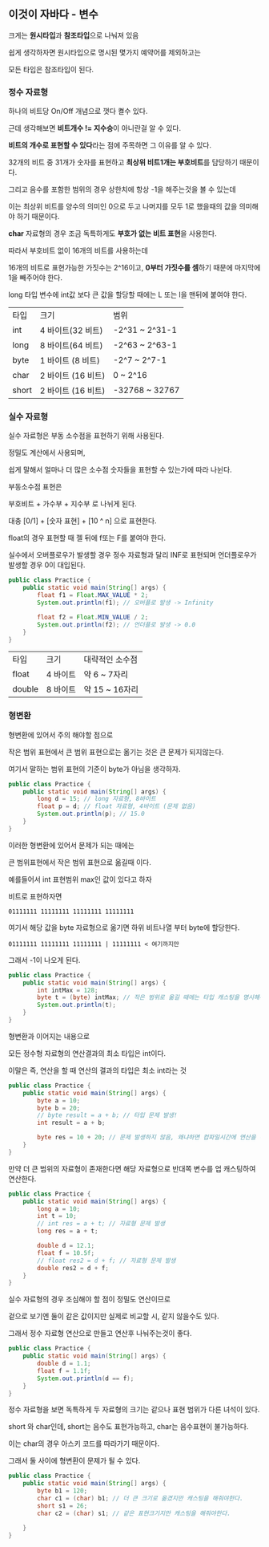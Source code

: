 ## 이것이 자바다 - 변수

크게는 **원시타입**과 **참조타입**으로 나눠져 있음

쉽게 생각하자면 원시타입으로 명시된 몇가지 예약어를 제외하고는

모든 타입은 참조타입이 된다.

### 정수 자료형

하나의 비트당 On/Off 개념으로 껏다 켤수 있다.

근데 생각해보면 **비트개수 != 지수승**이 아니란걸 알 수 있다.

**비트의 개수로 표현할 수 있다**라는 점에 주목하면 그 이유를 알 수 있다.

32개의 비트 중 31개가 숫자를 표현하고 **최상위 비트1개는 부호비트**를 담당하기 때문이다.

그리고 음수를 포함한 범위의 경우 상한치에 항상 -1을 해주는것을 볼 수 있는데

이는 최상위 비트를 양수의 의미인 0으로 두고 나머지를 모두 1로 했을때의 값을 의미해야 하기 때문이다.

**char** 자료형의 경우 조금 독특하게도 **부호가 없는 비트 표현**을 사용한다.

따라서 부호비트 없이 16개의 비트를 사용하는데

16개의 비트로 표현가능한 가짓수는 2^16이고, **0부터 가짓수를 셈**하기 때문에 마지막에 1을 빼주어야 한다.

long 타입 변수에 int값 보다 큰 값을 할당할 때에는 L 또는 l을 맨뒤에 붙여야 한다.

<table>
<tr>
    <td>타입</td>
    <td>크기</td>
    <td>범위</td>
</tr>
<tr>
    <td>int</td>
    <td>4 바이트(32 비트)</td>
    <td>-2^31 ~ 2^31-1</td>
</tr>
<tr>
    <td>long</td>
    <td>8 바이트(64 비트)</td>
    <td>-2^63 ~ 2^63-1</td>
</tr>
<tr>
    <td>byte</td>
    <td>1 바이트 (8 비트)</td>
    <td>-2^7 ~ 2^7-1</td>
</tr>
<tr>
    <td>char</td>
    <td>2 바이트 (16 비트)</td>
    <td>0 ~ 2^16</td>
</tr>
<tr>
    <td>short</td>
    <td>2 바이트 (16 비트)</td>
    <td>-32768 ~ 32767</td>
</tr>
</table>

### 실수 자료형

실수 자료형은 부동 소수점을 표현하기 위해 사용된다.

정밀도 계산에서 사용되며,

쉽게 말해서 얼마나 더 많은 소수점 숫자들을 표현할 수 있는가에 따라 나뉜다.

부동소수점 표현은

부호비트 + 가수부 + 지수부 로 나뉘게 된다.

대충 [0/1] + [숫자 표현] + [10 ^ n] 으로 표현한다.

float의 경우 표현할 때 젤 뒤에 f또는 F를 붙여야 한다.

실수에서 오버플로우가 발생할 경우 정수 자료형과 달리
INF로 표현되며
언더플로우가 발생할 경우 0이 대입된다.

```java
public class Practice {
    public static void main(String[] args) {
        float f1 = Float.MAX_VALUE * 2;
        System.out.println(f1); // 오버플로 발생 -> Infinity

        float f2 = Float.MIN_VALUE / 2;
        System.out.println(f2); // 언더플로 발생 -> 0.0
    }
}
```

<table>
<tr>
    <td>타입</td>
    <td>크기</td>
    <td>대략적인 소수점</td>
</tr>
<tr>
    <td>float</td>
    <td>4 바이트</td>
    <td>약 6 ~ 7자리</td>
</tr>
<tr>
    <td>double</td>
    <td>8 바이트</td>
    <td>약 15 ~ 16자리</td>
</tr>
</table>

### 형변환

형변환에 있어서 주의 해야할 점으로

작은 범위 표현에서 큰 범위 표현으로는 옮기는 것은 큰 문제가 되지않는다.

여기서 말하는 범위 표현의 기준이 byte가 아님을 생각하자.

```java
public class Practice {
    public static void main(String[] args) {
        long d = 15; // long 자료형, 8바이트
        float p = d; // float 자료형, 4바이트 (문제 없음)
        System.out.println(p); // 15.0
    }
}
```

이러한 형변환에 있어서 문제가 되는 때에는

큰 범위표현에서 작은 범위 표현으로 옮길때 이다.

예를들어서 int 표현범위 max인 값이 있다고 하자

비트로 표현하자면

```
01111111 11111111 11111111 11111111
```

여기서 해당 값을 byte 자료형으로 옮기면 하위 비트나열 부터 byte에 할당한다.

```
01111111 11111111 11111111 | 11111111 < 여기까지만
```

그래서 -1이 나오게 된다.

```java
public class Practice {
    public static void main(String[] args) {
        int intMax = 128;
        byte t = (byte) intMax; // 작은 범위로 옮길 때에는 타입 캐스팅을 명시해주어야 한다.
        System.out.println(t);
    }
}
```

형변환과 이어지는 내용으로

모든 정수형 자료형의 연산결과의 최소 타입은 int이다.

이말은 즉, 연산을 할 때 연산의 결과의 타입은 최소 int라는 것

```java
public class Practice {
    public static void main(String[] args) {
        byte a = 10;
        byte b = 20;
        // byte result = a + b; // 타입 문제 발생!
        int result = a + b;

        byte res = 10 + 20; // 문제 발생하지 않음, 왜냐하면 컴파일시간에 연산을 해서 할당하기 때문
    }
}
```

만약 더 큰 범위의 자료형이 존재한다면 해당 자료형으로 반대쪽 변수를 업 캐스팅하여 연산한다.

```java
public class Practice {
    public static void main(String[] args) {
        long a = 10;
        int t = 10;
        // int res = a + t; // 자료형 문제 발생
        long res = a + t;

        double d = 12.1;
        float f = 10.5f;
        // float res2 = d + f; // 자료형 문제 발생
        double res2 = d + f;
    }
}
```

실수 자료형의 경우 조심해야 할 점이 정밀도 연산이므로

겉으로 보기엔 둘이 같은 값이지만 실제로 비교할 시, 같지 않을수도 있다.

그래서 정수 자료형 연산으로 만들고 연산후 나눠주는것이 좋다.

```java
public class Practice {
    public static void main(String[] args) {
        double d = 1.1;
        float f = 1.1f;
        System.out.println(d == f);
    }
}
```

정수 자료형을 보면 독특하게 두 자료형의 크기는 같으나 표현 범위가 다른 녀석이 있다.

short 와 char인데, short는 음수도 표현가능하고, char는 음수표현이 불가능하다.

이는 char의 경우 아스키 코드를 따라가기 때문이다.

그래서 둘 사이에 형변환이 문제가 될 수 있다.

```java
public class Practice {
    public static void main(String[] args) {
        byte b1 = 120;
        char c1 = (char) b1; // 더 큰 크기로 옮겼지만 캐스팅을 해줘야한다.
        short s1 = 26;
        char c2 = (char) s1; // 같은 표현크기지만 캐스팅을 해줘야한다.

    }
}
```
